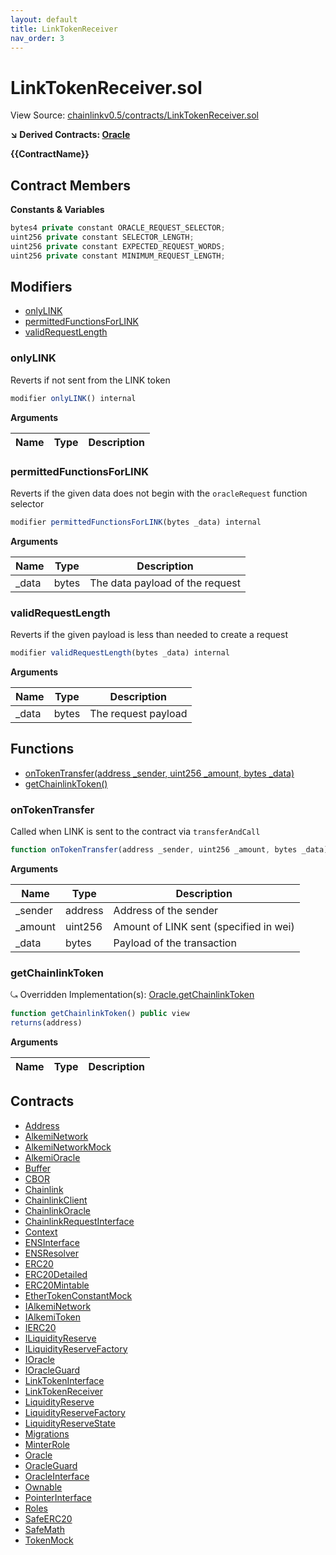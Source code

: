 ```yaml
---
layout: default
title: LinkTokenReceiver
nav_order: 3
---
```


# LinkTokenReceiver.sol

View Source: [chainlinkv0.5/contracts/LinkTokenReceiver.sol](../chainlinkv0.5/contracts/LinkTokenReceiver.sol)

**↘ Derived Contracts: [Oracle](Oracle.md)**

**{{ContractName}}**

## Contract Members
**Constants & Variables**

```js
bytes4 private constant ORACLE_REQUEST_SELECTOR;
uint256 private constant SELECTOR_LENGTH;
uint256 private constant EXPECTED_REQUEST_WORDS;
uint256 private constant MINIMUM_REQUEST_LENGTH;

```

## Modifiers

- [onlyLINK](#onlylink)
- [permittedFunctionsForLINK](#permittedfunctionsforlink)
- [validRequestLength](#validrequestlength)

### onlyLINK

Reverts if not sent from the LINK token

```js
modifier onlyLINK() internal
```

**Arguments**

| Name        | Type           | Description  |
| ------------- |------------- | -----|

### permittedFunctionsForLINK

Reverts if the given data does not begin with the `oracleRequest` function selector

```js
modifier permittedFunctionsForLINK(bytes _data) internal
```

**Arguments**

| Name        | Type           | Description  |
| ------------- |------------- | -----|
| _data | bytes | The data payload of the request | 

### validRequestLength

Reverts if the given payload is less than needed to create a request

```js
modifier validRequestLength(bytes _data) internal
```

**Arguments**

| Name        | Type           | Description  |
| ------------- |------------- | -----|
| _data | bytes | The request payload | 

## Functions

- [onTokenTransfer(address _sender, uint256 _amount, bytes _data)](#ontokentransfer)
- [getChainlinkToken()](#getchainlinktoken)

### onTokenTransfer

Called when LINK is sent to the contract via `transferAndCall`

```js
function onTokenTransfer(address _sender, uint256 _amount, bytes _data) public nonpayable onlyLINK validRequestLength permittedFunctionsForLINK 
```

**Arguments**

| Name        | Type           | Description  |
| ------------- |------------- | -----|
| _sender | address | Address of the sender | 
| _amount | uint256 | Amount of LINK sent (specified in wei) | 
| _data | bytes | Payload of the transaction | 

### getChainlinkToken

⤿ Overridden Implementation(s): [Oracle.getChainlinkToken](Oracle.md#getchainlinktoken)

```js
function getChainlinkToken() public view
returns(address)
```

**Arguments**

| Name        | Type           | Description  |
| ------------- |------------- | -----|

## Contracts

* [Address](Address.md)
* [AlkemiNetwork](AlkemiNetwork.md)
* [AlkemiNetworkMock](AlkemiNetworkMock.md)
* [AlkemiOracle](AlkemiOracle.md)
* [Buffer](Buffer.md)
* [CBOR](CBOR.md)
* [Chainlink](Chainlink.md)
* [ChainlinkClient](ChainlinkClient.md)
* [ChainlinkOracle](ChainlinkOracle.md)
* [ChainlinkRequestInterface](ChainlinkRequestInterface.md)
* [Context](Context.md)
* [ENSInterface](ENSInterface.md)
* [ENSResolver](ENSResolver.md)
* [ERC20](ERC20.md)
* [ERC20Detailed](ERC20Detailed.md)
* [ERC20Mintable](ERC20Mintable.md)
* [EtherTokenConstantMock](EtherTokenConstantMock.md)
* [IAlkemiNetwork](IAlkemiNetwork.md)
* [IAlkemiToken](IAlkemiToken.md)
* [IERC20](IERC20.md)
* [ILiquidityReserve](ILiquidityReserve.md)
* [ILiquidityReserveFactory](ILiquidityReserveFactory.md)
* [IOracle](IOracle.md)
* [IOracleGuard](IOracleGuard.md)
* [LinkTokenInterface](LinkTokenInterface.md)
* [LinkTokenReceiver](LinkTokenReceiver.md)
* [LiquidityReserve](LiquidityReserve.md)
* [LiquidityReserveFactory](LiquidityReserveFactory.md)
* [LiquidityReserveState](LiquidityReserveState.md)
* [Migrations](Migrations.md)
* [MinterRole](MinterRole.md)
* [Oracle](Oracle.md)
* [OracleGuard](OracleGuard.md)
* [OracleInterface](OracleInterface.md)
* [Ownable](Ownable.md)
* [PointerInterface](PointerInterface.md)
* [Roles](Roles.md)
* [SafeERC20](SafeERC20.md)
* [SafeMath](SafeMath.md)
* [TokenMock](TokenMock.md)
